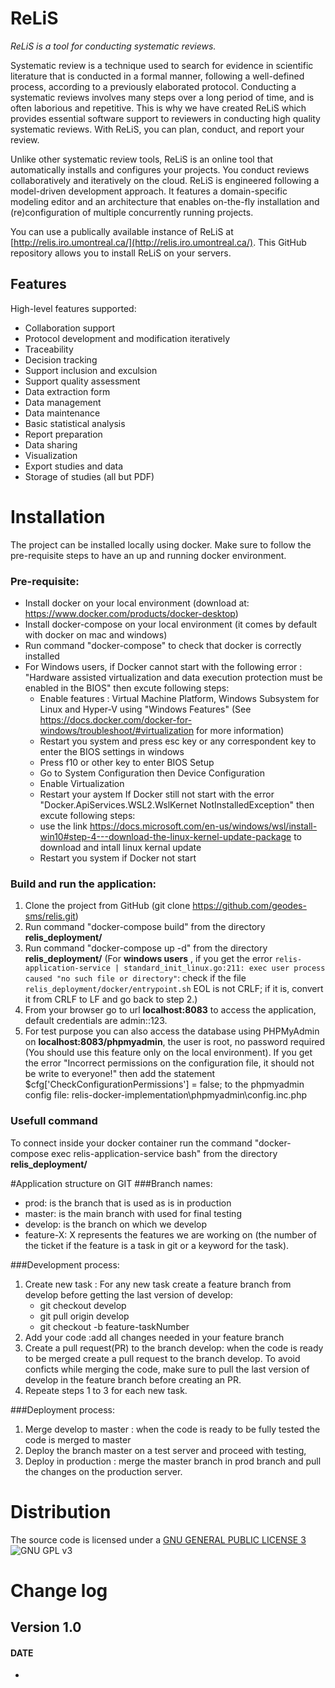 # ReLiS

*ReLiS is a tool for conducting systematic reviews.*

Systematic review is a technique used to search for evidence in scientific literature that is conducted in a formal manner, following a well-defined process, according to a previously elaborated protocol. Conducting a systematic reviews involves many steps over a long period of time, and is often laborious and repetitive. This is why we have created ReLiS which provides essential software support to reviewers in conducting high quality systematic reviews. With ReLiS, you can plan, conduct, and report your review. 

Unlike other systematic review tools, ReLiS is an online tool that automatically installs and configures your projects. You conduct reviews collaboratively and iteratively on the cloud. ReLiS is engineered following a model-driven development approach. It features a domain-specific modeling editor and an architecture that enables on-the-fly installation and (re)configuration of multiple concurrently running projects.

You can use a publically available instance of ReLiS at [http://relis.iro.umontreal.ca/](http://relis.iro.umontreal.ca/). This GitHub repository allows you to install ReLiS on your servers.

## Features
High-level features supported:
- Collaboration support
- Protocol development and modification iteratively
- Traceability
- Decision tracking
- Support inclusion and exculsion
- Support quality assessment
- Data extraction form
- Data management
- Data maintenance
- Basic statistical analysis
- Report preparation
- Data sharing
- Visualization
- Export studies and data
- Storage of studies (all but PDF)

# Installation
The project can be installed locally using docker. Make sure to follow the pre-requisite steps to have an up and running docker environment.

### Pre-requisite:
- Install docker on your local environment (download at: https://www.docker.com/products/docker-desktop)
- Install docker-compose on your local environment (it comes by default with docker on mac and windows)
- Run command "docker-compose" to check that docker is correctly installed
- For Windows users, if Docker cannot start with the following error : 
  "Hardware assisted virtualization and data execution protection must be enabled in the BIOS" then excute following steps:
  - Enable features : Virtual Machine Platform, Windows Subsystem for Linux and Hyper-V using "Windows Features"
    (See https://docs.docker.com/docker-for-windows/troubleshoot/#virtualization for more information)
  - Restart you system and press esc key or any correspondent key to enter the BIOS settings in windows 
  - Press f10 or other key to enter BIOS Setup
  - Go to System Configuration then Device Configuration 
  - Enable Virtualization 
  - Restart your aystem
  If Docker still not start with the error "Docker.ApiServices.WSL2.WslKernet NotInstalledException" then excute following steps:
  - use the link https://docs.microsoft.com/en-us/windows/wsl/install-win10#step-4---download-the-linux-kernel-update-package to download and intall linux kernal update 
  - Restart you system if Docker not start 

### Build and run the application:
1. Clone the project from GitHub (git clone https://github.com/geodes-sms/relis.git)
2. Run command "docker-compose build" from the directory **relis_deployment/**
3. Run command "docker-compose up -d" from the directory **relis_deployment/**
(For **windows users** , if you get the error ``relis-application-service | standard_init_linux.go:211: exec user process caused "no such file or directory"``: check if the file ``relis_deployment/docker/entrypoint.sh`` EOL is not CRLF;  if it is, convert it from CRLF to LF and go back to step 2.)
4. From your browser go to url **localhost:8083** to access the application, default credentials  are admin::123.
5. For test purpose you can also access the database using PHPMyAdmin on **localhost:8083/phpmyadmin**, the user is root, no password required (You should use this feature only on the local environment). If you get the error "Incorrect permissions on the configuration file, it should not be write to everyone!" then add the statement $cfg['CheckConfigurationPermissions'] = false; to the phpmyadmin config file: relis-docker-implementation\phpmyadmin\config.inc.php

### Usefull command
To connect inside your docker container run the command "docker-compose exec relis-application-service bash" from the directory **relis_deployment/**


#Application structure on GIT
###Branch names:
- prod: is the branch that is used as is in production
- master: is the main branch with used for final testing
- develop: is the branch on which we develop 
- feature-X: X represents the features we are working on (the number of the ticket if the feature is a task in git or a keyword for the task).
 
###Development process:
1. Create new task : For any new task create a feature branch from develop before getting the last version of develop:
	- git checkout develop
	- git pull origin develop
	- git checkout -b feature-taskNumber
2. Add your code :add all changes needed in your feature branch
3. Create a pull request(PR) to the branch develop: when the code is ready to be merged create a pull request to the branch develop. To avoid conficts while merging the code, make sure to pull the last version of develop  in the feature branch before creating an PR.
4. Repeate steps 1 to 3 for each new task.

###Deployment process:
1. Merge develop to master : when the code is ready to be fully tested the code is merged to master
2. Deploy the branch master on a test server and proceed with testing,
3. Deploy in production : merge the master branch in prod branch and pull the changes on the production server.


# Distribution


The source code is licensed under a [GNU GENERAL PUBLIC LICENSE 3](https://www.gnu.org/copyleft/gpl.html) ![GNU GPL v3](https://img.shields.io/badge/license-GPLv3-blue.svg)

# Change log
## Version 1.0
#### DATE
- 
